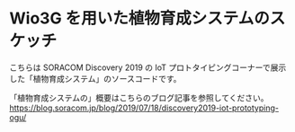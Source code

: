 # Wio3G を用いた植物育成システムのスケッチ

こちらは SORACOM Discovery 2019 の IoT プロトタイピングコーナーで展示した「植物育成システム」のソースコードです。

「植物育成システムの」概要はこちらのブログ記事を参照してください。
https://blog.soracom.jp/blog/2019/07/18/discovery2019-iot-prototyping-ogu/

